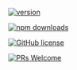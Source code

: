 [![version](https://img.shields.io/npm/v/@stemcmicro/py-parse.svg)](https://www.npmjs.com/package/@stemcmicro/py-parse) 

[![npm downloads](https://img.shields.io/npm/dm/@stemcmicro/py-parse.svg)](https://npm-stat.com/charts.html?package=@stemcmicro/py-parse&from=2022-09-01)

[![GitHub license](https://img.shields.io/badge/license-MIT-blue.svg)](./LICENSE)

[![PRs Welcome](https://img.shields.io/badge/PRs-welcome-brightgreen.svg)](./CONTRIBUTING.md)
